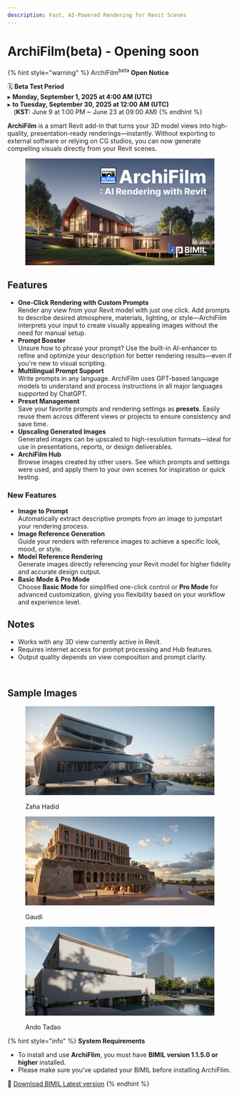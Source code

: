```yaml
---
description: Fast, AI-Powered Rendering for Revit Scenes
---
```


# ArchiFilm(beta) - Opening soon

{% hint style="warning" %}
ArchiFilm<sup>beta</sup> **Open Notice**

🗓️ **Beta Test Period**\
▸ **Monday, September 1, 2025 at 4:00 AM (UTC)**\
▸ **to Tuesday, September 30, 2025 at 12:00 AM (UTC)**\
 (**KST:** June 9 at 1:00 PM \~ June 23 at 09:00 AM)
{% endhint %}

**ArchiFilm** is a smart Revit add-in that turns your 3D model views into high-quality, presentation-ready renderings—instantly. Without exporting to external software or relying on CG studios, you can now generate compelling visuals directly from your Revit scenes.

<figure><img src="../../.gitbook/assets/썹네일.jpg" alt=""><figcaption></figcaption></figure>

## **Features**

* **One-Click Rendering with Custom Prompts**\
  Render any view from your Revit model with just one click. Add prompts to describe desired atmosphere, materials, lighting, or style—ArchiFilm interprets your input to create visually appealing images without the need for manual setup.
* **Prompt Booster**\
  Unsure how to phrase your prompt? Use the built-in AI-enhancer to refine and optimize your description for better rendering results—even if you're new to visual scripting.
* **Multilingual Prompt Support**\
  Write prompts in any language. ArchiFilm uses GPT-based language models to understand and process instructions in all major languages supported by ChatGPT.
* **Preset Management**\
  Save your favorite prompts and rendering settings as **presets**. Easily reuse them across different views or projects to ensure consistency and save time.
* **Upscaling Generated Images**\
  Generated images can be upscaled to high-resolution formats—ideal for use in presentations, reports, or design deliverables.
* **ArchiFilm Hub**\
  Browse images created by other users. See which prompts and settings were used, and apply them to your own scenes for inspiration or quick testing.

### New Features

* **Image to Prompt**\
  Automatically extract descriptive prompts from an image to jumpstart your rendering process.
* **Image Reference Generation**\
  Guide your renders with reference images to achieve a specific look, mood, or style.
* **Model Reference Rendering**\
  Generate images directly referencing your Revit model for higher fidelity and accurate design output.
* **Basic Mode & Pro Mode**\
  Choose **Basic Mode** for simplified one-click control or **Pro Mode** for advanced customization, giving you flexibility based on your workflow and experience level.

## **Notes**

* Works with any 3D view currently active in Revit.
* Requires internet access for prompt processing and Hub features.
* Output quality depends on view composition and prompt clarity.

<figure><img src="../../.gitbook/assets/STABLEDIFFUSION 2_ThreeD_3D 뷰 1_20250602_144908.png" alt=""><figcaption></figcaption></figure>

## Sample Images

<div align="left"><figure><img src="../../.gitbook/assets/ArchiFilm_Image_20250526132558.jpg" alt=""><figcaption><p>Zaha Hadid</p></figcaption></figure> <figure><img src="../../.gitbook/assets/ArchiFilm_Image_20250526134514.jpg" alt=""><figcaption><p>Gaudi</p></figcaption></figure> <figure><img src="../../.gitbook/assets/ArchiFilm_Image_20250526135314.jpg" alt=""><figcaption><p>Ando Tadao</p></figcaption></figure></div>

{% hint style="info" %}
**System Requirements**

* To install and use **ArchiFlim**, you must have **BIMIL version 1.1.5.0 or higher** installed.
* Please make sure you’ve updated your BIMIL before installing ArchiFlim.

&#x20;🔗 [Download BIMIL Latest version](https://bimil.bimpeers.com/)
{% endhint %}
